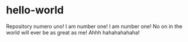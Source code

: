 # hello-world
Repository numero uno!
I am number one! I am number one!
No on in the world will ever be as great as me!
Ahhh hahahahahaha!
